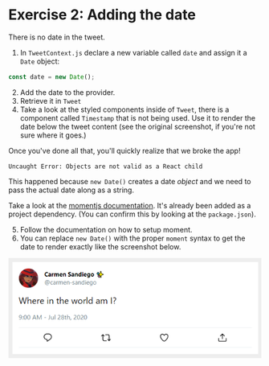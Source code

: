 # Exercise 2: Adding the date

There is no date in the tweet.

1. In `TweetContext.js` declare a new variable called `date` and assign it a `Date` object:

```js
const date = new Date();
```

2. Add the date to the provider.
3. Retrieve it in `Tweet`
4. Take a look at the styled components inside of `Tweet`, there is a component called `Timestamp` that is not being used. Use it to render the date below the tweet content (see the original screenshot, if you're not sure where it goes.)

Once you've done all that, you'll quickly realize that we broke the app!

```
Uncaught Error: Objects are not valid as a React child
```

This happened because `new Date()` creates a date _object_ and we need to pass the actual date along as a string.

Take a look at the [momentjs documentation](https://momentjs.com/). It's already been added as a project dependency. (You can confirm this by looking at the `package.json`).

5. Follow the documentation on how to setup moment.
6. You can replace `new Date()` with the proper `moment` syntax to get the date to render exactly like the screenshot below.

![Date added](../__lecture/assets/screenshot-2_the-date.png)
